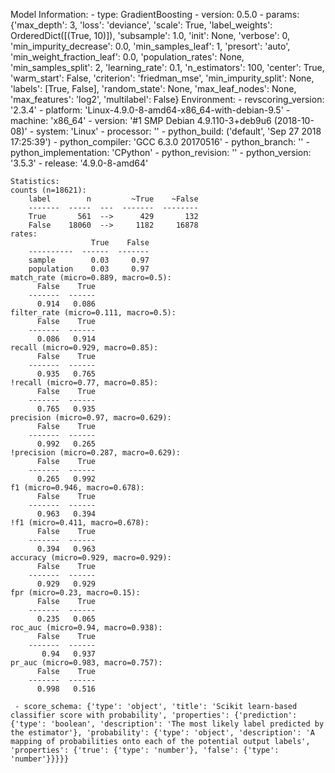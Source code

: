 Model Information:
	 - type: GradientBoosting
	 - version: 0.5.0
	 - params: {'max_depth': 3, 'loss': 'deviance', 'scale': True, 'label_weights': OrderedDict([(True, 10)]), 'subsample': 1.0, 'init': None, 'verbose': 0, 'min_impurity_decrease': 0.0, 'min_samples_leaf': 1, 'presort': 'auto', 'min_weight_fraction_leaf': 0.0, 'population_rates': None, 'min_samples_split': 2, 'learning_rate': 0.1, 'n_estimators': 100, 'center': True, 'warm_start': False, 'criterion': 'friedman_mse', 'min_impurity_split': None, 'labels': [True, False], 'random_state': None, 'max_leaf_nodes': None, 'max_features': 'log2', 'multilabel': False}
	Environment:
	 - revscoring_version: '2.3.4'
	 - platform: 'Linux-4.9.0-8-amd64-x86_64-with-debian-9.5'
	 - machine: 'x86_64'
	 - version: '#1 SMP Debian 4.9.110-3+deb9u6 (2018-10-08)'
	 - system: 'Linux'
	 - processor: ''
	 - python_build: ('default', 'Sep 27 2018 17:25:39')
	 - python_compiler: 'GCC 6.3.0 20170516'
	 - python_branch: ''
	 - python_implementation: 'CPython'
	 - python_revision: ''
	 - python_version: '3.5.3'
	 - release: '4.9.0-8-amd64'
	
	Statistics:
	counts (n=18621):
		label        n         ~True    ~False
		-------  -----  ---  -------  --------
		True       561  -->      429       132
		False    18060  -->     1182     16878
	rates:
		              True    False
		----------  ------  -------
		sample        0.03     0.97
		population    0.03     0.97
	match_rate (micro=0.889, macro=0.5):
		  False    True
		-------  ------
		  0.914   0.086
	filter_rate (micro=0.111, macro=0.5):
		  False    True
		-------  ------
		  0.086   0.914
	recall (micro=0.929, macro=0.85):
		  False    True
		-------  ------
		  0.935   0.765
	!recall (micro=0.77, macro=0.85):
		  False    True
		-------  ------
		  0.765   0.935
	precision (micro=0.97, macro=0.629):
		  False    True
		-------  ------
		  0.992   0.265
	!precision (micro=0.287, macro=0.629):
		  False    True
		-------  ------
		  0.265   0.992
	f1 (micro=0.946, macro=0.678):
		  False    True
		-------  ------
		  0.963   0.394
	!f1 (micro=0.411, macro=0.678):
		  False    True
		-------  ------
		  0.394   0.963
	accuracy (micro=0.929, macro=0.929):
		  False    True
		-------  ------
		  0.929   0.929
	fpr (micro=0.23, macro=0.15):
		  False    True
		-------  ------
		  0.235   0.065
	roc_auc (micro=0.94, macro=0.938):
		  False    True
		-------  ------
		   0.94   0.937
	pr_auc (micro=0.983, macro=0.757):
		  False    True
		-------  ------
		  0.998   0.516
	
	 - score_schema: {'type': 'object', 'title': 'Scikit learn-based classifier score with probability', 'properties': {'prediction': {'type': 'boolean', 'description': 'The most likely label predicted by the estimator'}, 'probability': {'type': 'object', 'description': 'A mapping of probabilities onto each of the potential output labels', 'properties': {'true': {'type': 'number'}, 'false': {'type': 'number'}}}}}

